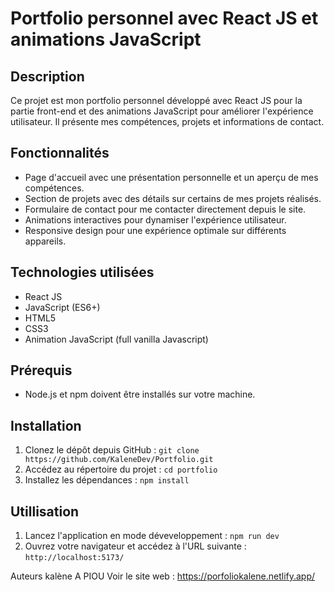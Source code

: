 # Portfolio personnel avec React JS et animations JavaScript

## Description

Ce projet est mon portfolio personnel développé avec React JS pour la partie front-end et des animations JavaScript pour améliorer l'expérience utilisateur. Il présente mes compétences, projets et informations de contact.

## Fonctionnalités
- Page d'accueil avec une présentation personnelle et un aperçu de mes compétences.
- Section de projets avec des détails sur certains de mes projets réalisés.
- Formulaire de contact pour me contacter directement depuis le site.
- Animations interactives pour dynamiser l'expérience utilisateur.
- Responsive design pour une expérience optimale sur différents appareils.

## Technologies utilisées
- React JS
- JavaScript (ES6+)
- HTML5
- CSS3
- Animation JavaScript (full vanilla Javascript)

## Prérequis
- Node.js et npm doivent être installés sur votre machine.

## Installation
1. Clonez le dépôt depuis GitHub : `git clone https://github.com/KaleneDev/Portfolio.git`
2. Accédez au répertoire du projet : `cd portfolio`
3. Installez les dépendances : `npm install`

## Utillisation
1. Lancez l'application en mode déveveloppement : `npm run dev`
2. Ouvrez votre navigateur et accédez à l'URL suivante : `http://localhost:5173/`

Auteurs
kalène A PIOU
Voir le site web : https://porfoliokalene.netlify.app/
